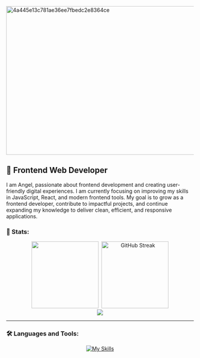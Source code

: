 <img width="1260" height="400" alt="4a445e13c781ae36ee7fbedc2e8364ce" src="https://github.com/user-attachments/assets/00713d7a-2e7e-488f-b7fe-4e75864377df" />

## 🎨 Frontend Web Developer
<p>I am Angel, passionate about frontend development and creating user-friendly digital experiences. I am currently focusing on improving my skills in JavaScript, React, and modern frontend tools. My goal is to grow as a frontend developer, contribute to impactful projects, and continue expanding my knowledge to deliver clean, efficient, and responsive applications.</p>

### 🔱 Stats:
<div align="center">
<img height="180em" src="https://github-readme-stats.vercel.app/api?username=angelmora2004&show_icons=true&hide_border=true&bg_color=1a1a1a&title_color=E74C3C&icon_color=FF6B6B&text_color=F8F9FA&rank_icon=github&border_radius=15" />&nbsp;&nbsp;<img height="180em" src="https://github-readme-streak-stats.herokuapp.com/?user=angelmora2004&hide_border=true&background=1a1a1a&stroke=E74C3C&ring=FF6B6B&fire=FF4757&currStreakLabel=E74C3C&sideLabels=F8F9FA&currStreakNum=FFFFFF&sideNums=F8F9FA&border_radius=15" alt="GitHub Streak" />
</div>
<div align="center">
<img src="https://github-readme-activity-graph.vercel.app/graph?username=angelmora2004&bg_color=1a1a1a&color=E74C3C&line=FF6B6B&point=FF4757&area=true&hide_border=true&custom_title=%20Contribution%20Graph&title_color=E74C3C&radius=15" />
</div>

---

### 🛠️ Languages and Tools:          

<div align="center">

[![My Skills](https://skillicons.dev/icons?i=js,react,astro,tailwind,java,nodejs)](https://skillicons.dev)

</div>          
